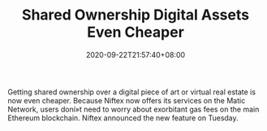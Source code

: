 ﻿---
title: "Shared Ownership Digital Assets Even Cheaper"
date: 2020-09-22T21:57:40+08:00
lastmod: 2020-09-22T16:45:40+08:00
draft: false
authors: ["Igor"]
description: "Getting shared ownership over a digital piece of art or virtual real estate is now even cheaper. Because Niftex now offers its services on the Matic Network, users doní»t need to worry about exorbitant gas fees on the main Ethereum blockchain. Niftex announced the new feature on Tuesday."
featuredImage: "shared-ownership-digital-assets-even-cheaper.png"
tags: ["Strategy Games","Play to Earn"]
categories: ["news"]
news: ["Strategy Games"]
weight: 
lightgallery: true
pinned: false
recommend: false
recommend1: false
---

Getting shared ownership over a digital piece of art or virtual real estate is now even cheaper. Because Niftex now offers its services on the Matic Network, users doní»t need to worry about exorbitant gas fees on the main Ethereum blockchain. Niftex announced the new feature on Tuesday.

<!--more-->

